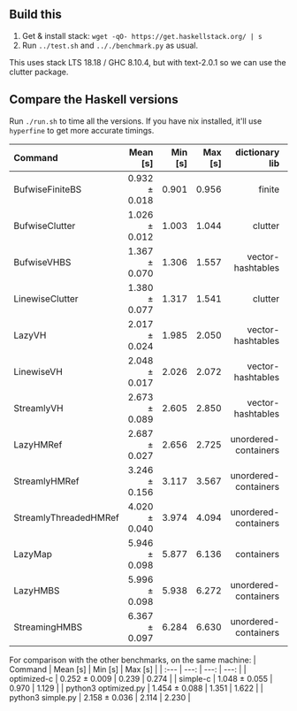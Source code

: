 ## Build this
1. Get & install stack: `wget -qO- https://get.haskellstack.org/ | s`
2. Run `../test.sh` and `.././benchmark.py` as usual.

This uses stack LTS 18.18 / GHC 8.10.4, but with text-2.0.1 so we can
use the clutter package.

## Compare the Haskell versions

Run `./run.sh` to time all the versions. If you have nix installed,
it'll use `hyperfine` to get more accurate timings.

| Command               | Mean [s]      | Min [s] | Max [s] | dictionary lib       | streaming lib/method     |
| :---                  | ---:          |    ---: |    ---: | ---:                 | ---:                     |
| BufwiseFiniteBS       | 0.932 ± 0.018 |   0.901 |   0.956 | finite               | manual buffer management |
| BufwiseClutter        | 1.026 ± 0.012 |   1.003 |   1.044 | clutter              | manual buffer management |
| BufwiseVHBS           | 1.367 ± 0.070 |   1.306 |   1.557 | vector-hashtables    | manual buffer management |
| LinewiseClutter       | 1.380 ± 0.077 |   1.317 |   1.541 | clutter              | forEach line             |
| LazyVH                | 2.017 ± 0.024 |   1.985 |   2.050 | vector-hashtables    | lazy I/O                 |
| LinewiseVH            | 2.048 ± 0.017 |   2.026 |   2.072 | vector-hashtables    | forEach line             |
| StreamlyVH            | 2.673 ± 0.089 |   2.605 |   2.850 | vector-hashtables    | streamly                 |
| LazyHMRef             | 2.687 ± 0.027 |   2.656 |   2.725 | unordered-containers | lazy I/O                 |
| StreamlyHMRef         | 3.246 ± 0.156 |   3.117 |   3.567 | unordered-containers | streamly                 |
| StreamlyThreadedHMRef | 4.020 ± 0.040 |   3.974 |   4.094 | unordered-containers | streamly                 |
| LazyMap               | 5.946 ± 0.098 |   5.877 |   6.136 | containers           | lazy I/O                 |
| LazyHMBS              | 5.996 ± 0.098 |   5.938 |   6.272 | unordered-containers | lazy I/O                 |
| StreamingHMBS         | 6.367 ± 0.097 |   6.284 |   6.630 | unordered-containers | streaming                |

For comparison with the other benchmarks, on the same machine:
| Command              | Mean [s]      | Min [s] | Max [s] |
| :---                 | ---:          |    ---: |    ---: |
| optimized-c          | 0.252 ± 0.009 |   0.239 |   0.274 |
| simple-c             | 1.048 ± 0.055 |   0.970 |   1.129 |
| python3 optimized.py | 1.454 ± 0.088 |   1.351 |   1.622 |
| python3 simple.py    | 2.158 ± 0.036 |   2.114 |   2.230 |
